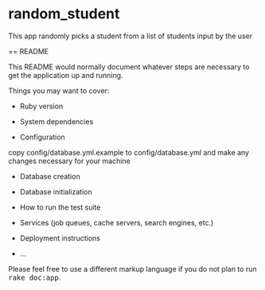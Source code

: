 random_student
==============

This app randomly picks a student from a list of students input by the user

== README

This README would normally document whatever steps are necessary to get the
application up and running.

Things you may want to cover:

* Ruby version

* System dependencies

* Configuration

copy config/database.yml.example to config/database.yml and make any changes necessary for your machine

* Database creation

* Database initialization

* How to run the test suite

* Services (job queues, cache servers, search engines, etc.)

* Deployment instructions

* ...


Please feel free to use a different markup language if you do not plan to run
<tt>rake doc:app</tt>.
